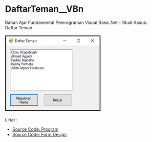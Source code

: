 # DaftarTeman__VBn
Bahan Ajar Fundamental Pemrograman Visual Basic.Net - Studi Kasus: Daftar Teman.<br><br>
<img src="https://github.com/RizkyKhapidsyah/DaftarTeman__VBn/blob/master/Daftar%20Teman/Results/001.PNG"><br><br>
Lihat : <br>
- <a href="https://github.com/RizkyKhapidsyah/DaftarTeman__VBn/blob/master/Daftar%20Teman/FormTeman.vb">Source Code: Program</a><br>
- <a href="https://github.com/RizkyKhapidsyah/DaftarTeman__VBn/blob/master/Daftar%20Teman/FormTeman.Designer.vb">Source Code: Form Design</a>

